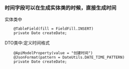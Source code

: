 

### 时间字段可以在生成实体类的时候，直接生成时间

实体类中
```jshelllanguage
    @TableField(fill = FieldFill.INSERT)
    private Date createDate;
```

DTO类中:定义时间格式
```jshelllanguage
    @ApiModelProperty(value = "创建时间")
    @JsonFormat(pattern = DateUtils.DATE_TIME_PATTERN)
    private Date createDate;
```

